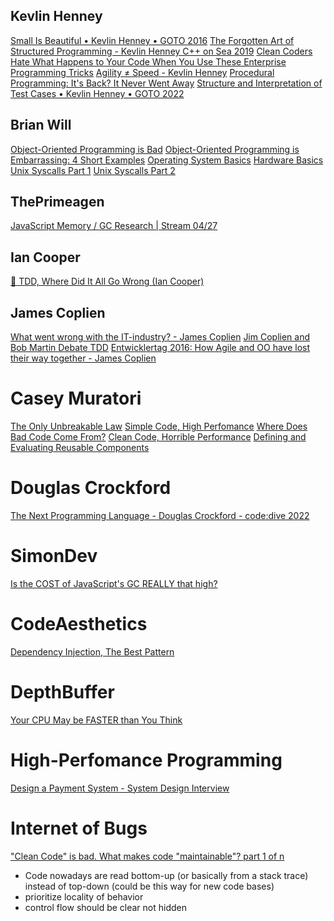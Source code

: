 ## Kevlin Henney

[Small Is Beautiful • Kevlin Henney • GOTO 2016](https://www.youtube.com/watch?v=B3b4tremI5o&ab_channel=GOTOConferences)
[The Forgotten Art of Structured Programming - Kevlin Henney C++ on Sea 2019](https://www.youtube.com/watch?v=SFv8Wm2HdNM&t=1518s)
[Clean Coders Hate What Happens to Your Code When You Use These Enterprise Programming Tricks](https://www.youtube.com/watch?v=FyCYva9DhsI&ab_channel=NDCConferences)
[Agility ≠ Speed - Kevlin Henney](https://www.youtube.com/watch?v=kmFcNyZrUNM&ab_channel=BrewingAgile)
[Procedural Programming: It's Back? It Never Went Away](https://www.youtube.com/watch?v=eEBOvqMfPoI&ab_channel=CodingTech)
[Structure and Interpretation of Test Cases • Kevlin Henney • GOTO 2022](https://www.youtube.com/watch?v=MWsk1h8pv2Q&ab_channel=GOTOConferences)

## Brian Will

[Object-Oriented Programming is Bad](https://www.youtube.com/watch?v=QM1iUe6IofM&ab_channel=BrianWill)
[Object-Oriented Programming is Embarrassing: 4 Short Examples](https://www.youtube.com/watch?v=IRTfhkiAqPw&ab_channel=BrianWill)
[Operating System Basics](https://www.youtube.com/watch?v=9GDX-IyZ_C8&ab_channel=BrianWill)
[Hardware Basics](https://www.youtube.com/watch?v=9-KUm9YpPm0&ab_channel=BrianWill)
[Unix Syscalls Part 1](https://www.youtube.com/watch?v=xHu7qI1gDPA&t=1297s&ab_channel=BrianWill)
[Unix Syscalls Part 2](https://www.youtube.com/watch?v=2DrjQBL5FMU&ab_channel=BrianWill)

## ThePrimeagen

[JavaScript Memory / GC Research | Stream 04/27](https://www.youtube.com/watch?v=TKFXudkFQpY&ab_channel=TheVimeagen)

## Ian Cooper

[🚀 TDD, Where Did It All Go Wrong (Ian Cooper)](https://www.youtube.com/watch?v=EZ05e7EMOLM&ab_channel=DevTernityConference)

## James Coplien

[What went wrong with the IT-industry? - James Coplien](https://www.youtube.com/watch?v=gPP7Bleg214&ab_channel=FooCafe)
[Jim Coplien and Bob Martin Debate TDD](https://www.youtube.com/watch?v=KtHQGs3zFAM&ab_channel=toalexsmail)
[Entwicklertag 2016: How Agile and OO have lost their way together - James Coplien](https://www.youtube.com/watch?v=DOyNfmqwR98&ab_channel=VereinderKarlsruherSoftware-Ingenieure%28VKSI%29e.V.)

# Casey Muratori

[The Only Unbreakable Law](https://www.youtube.com/watch?v=5IUj1EZwpJY&ab_channel=MollyRocket)
[Simple Code, High Perfomance](https://www.youtube.com/watch?v=Ge3aKEmZcqY&t=8s)
[Where Does Bad Code Come From?](https://www.youtube.com/watch?v=7YpFGkG-u1w&t=383s)
[Clean Code, Horrible Performance](https://www.youtube.com/watch?v=tD5NrevFtbU&list=PLEMXAbCVnmY7uLZI18_vIO11HkzB2EgEH&index=14&t=4s)
[Defining and Evaluating Reusable Components](https://www.youtube.com/watch?v=ZQ5_u8Lgvyk)
# Douglas Crockford

[The Next Programming Language - Douglas Crockford - code:dive 2022](https://www.youtube.com/watch?v=R2idkNdKqpQ&ab_channel=code%3A%3Adiveconference)

# SimonDev

[Is the COST of JavaScript's GC REALLY that high?](https://www.youtube.com/watch?v=easvMCCBFkQ&ab_channel=SimonDev)

# CodeAesthetics

[Dependency Injection, The Best Pattern](https://www.youtube.com/watch?v=J1f5b4vcxCQ)

# DepthBuffer

[Your CPU May be FASTER than You Think](https://www.youtube.com/watch?v=WgTr79htuM4)

# High-Perfomance Programming

[Design a Payment System - System Design Interview](https://www.youtube.com/watch?v=olfaBgJrUBI)

# Internet of Bugs

["Clean Code" is bad. What makes code "maintainable"? part 1 of n](https://www.youtube.com/watch?v=8ncQrGuunHY)
- Code nowadays are read bottom-up (or basically from a stack trace) instead of top-down (could be this way for new code bases)
- prioritize locality of behavior
- control flow should be clear not hidden